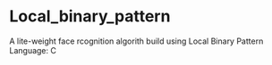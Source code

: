 # Local_binary_pattern
A lite-weight face rcognition algorith build using Local Binary Pattern
Language: C
